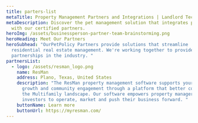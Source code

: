 ```yaml
---
title: parters-list
metaTitle: Property Management Partners and Integrations | Landlord Tech
metaDescription: Discover the pet management solution that integrates perfectly
  with our certified partners.
heroImg: /assets/businessperson-partner-team-brainstorming.png
heroHeading: Meet Our Partners
heroSubhead: "OurPetPolicy Partners provide solutions that streamline
  residential real estate management. We're working together to provide the best
  partnerships in the industry. "
partnersList:
  - logo: /assets/resman_logo.png
    name: ResMan
    address: Plano, Texas, United States
    description: "The ResMan property management software supports your business
      growth and community engagement through a platform that better connects
      the Multifamily landscape. Our software empowers property managers and
      investors to operate, market and push their business forward. "
    buttonName: Learn more
    buttonUrl: https://myresman.com/
---
```


